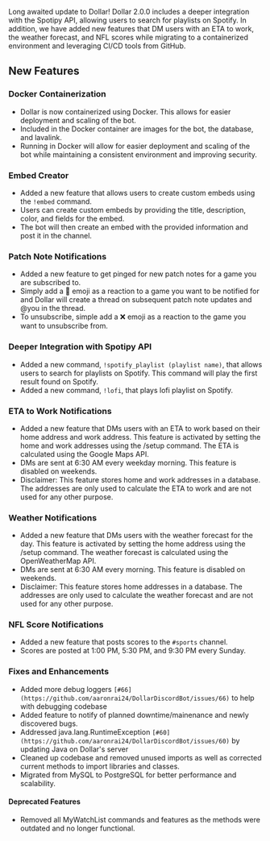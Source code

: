 Long awaited update to Dollar! Dollar 2.0.0 includes a deeper integration with the Spotipy API, allowing users to search for playlists on Spotify. In addition, we have added new features that DM users with an ETA to work, the weather forecast, and NFL scores while migrating to a containerized environment and leveraging CI/CD tools from GitHub. 

## New Features

### Docker Containerization
- Dollar is now containerized using Docker. This allows for easier deployment and scaling of the bot.
- Included in the Docker container are images for the bot, the database, and lavalink.
- Running in Docker will allow for easier deployment and scaling of the bot while maintaining a consistent environment and improving security.

### Embed Creator
- Added a new feature that allows users to create custom embeds using the `!embed` command.
- Users can create custom embeds by providing the title, description, color, and fields for the embed.
- The bot will then create an embed with the provided information and post it in the channel.

### Patch Note Notifications
- Added a new feature to get pinged for new patch notes for a game you are subscribed to.
- Simply add a 🔔 emoji as a reaction to a game you want to be notified for and Dollar will create a thread on subsequent patch note updates and @you in the thread.
- To unsubscribe, simple add a ❌ emoji as a reaction to the game you want to unsubscribe from.

### Deeper Integration with Spotipy API
- Added a new command, `!spotify_playlist (playlist name)`, that allows users to search for playlists on Spotify. This command will play the first result found on Spotify.
- Added a new command, `!lofi`, that plays lofi playlist on Spotify.

### ETA to Work Notifications
- Added a new feature that DMs users with an ETA to work based on their home address and work address. This feature is activated by setting the home and work addresses using the /setup command. The ETA is calculated using the Google Maps API.
- DMs are sent at 6:30 AM every weekday morning. This feature is disabled on weekends.
- Disclaimer: This feature stores home and work addresses in a database. The addresses are only used to calculate the ETA to work and are not used for any other purpose.

### Weather Notifications
- Added a new feature that DMs users with the weather forecast for the day. This feature is activated by setting the home address using the /setup command. The weather forecast is calculated using the OpenWeatherMap API.
- DMs are sent at 6:30 AM every morning. This feature is disabled on weekends.
- Disclaimer: This feature stores home addresses in a database. The addresses are only used to calculate the weather forecast and are not used for any other purpose.

### NFL Score Notifications
- Added a new feature that posts scores to the `#sports` channel.
- Scores are posted at 1:00 PM, 5:30 PM, and 9:30 PM every Sunday.


### Fixes and Enhancements
- Added more debug loggers `[#66](https://github.com/aaronrai24/DollarDiscordBot/issues/66)` to help with debugging codebase
- Added feature to notify of planned downtime/mainenance and newly discovered bugs. 
- Addressed java.lang.RuntimeException `[#60](https://github.com/aaronrai24/DollarDiscordBot/issues/60)` by updating Java on Dollar's server
- Cleaned up codebase and removed unused imports as well as corrected current methods to import libraries and classes.
- Migrated from MySQL to PostgreSQL for better performance and scalability.


#### Deprecated Features
- Removed all MyWatchList commands and features as the methods were outdated and no longer functional.
